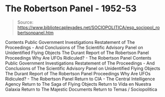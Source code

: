 # The Robertson Panel - 1952-53

> Source: https://www.bibliotecapleyades.net/SOCIOPOLITICA/esp_sociopol_robertsonpanel.htm

Contents Public Government Investigations Restatement of The Proceedings - And Conclusions of The Scientific Advisory Panel on Unidentified Flying Objects The Durant Report of The Robertson Panel Proceedings Why Are UFOs Ridiculed? - The Robertson Panel
Contents
Public Government Investigations
Restatement of The Proceedings - And Conclusions of The Scientific Advisory Panel on Unidentified Flying Objects
The Durant Report of The Robertson Panel Proceedings
Why Are UFOs Ridiculed? - The Robertson Panel
Return to CIA - The Central Intelligence Agency
Return to The Saga of Flying Objects
Return to Vida en Nuestra Galaxia
Return to The Majestic Documents
Return to Temas / Sociopolitica
